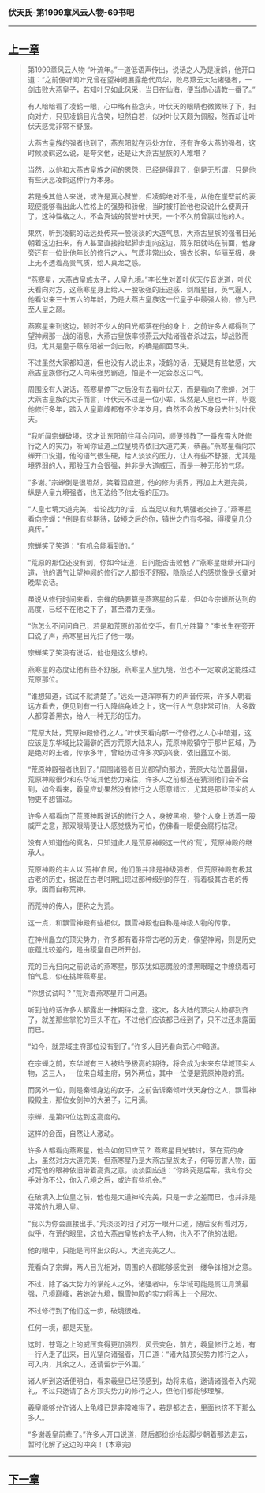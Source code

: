 ### 伏天氏-第1999章风云人物-69书吧

--------
[上一章](./7c038395d980f1d5f1f1e61bbe099bf5.md)
--------


>
>
>
>第1999章风云人物
>“叶流年。”一道低语声传出，说话之人乃是凌鹤，他开口道：“之前便听闻叶兄曾在望神阙展露绝代风华，败尽燕云大陆诸强者，一剑击败大燕皇子，若知叶兄如此风采，当日在仙海，便当虚心请教一番了。”
>
>有人暗暗看了凌鹤一眼，心中略有些念头，叶伏天的眼睛也微微眯了下，扫向对方，只见凌鹤目光含笑，坦然自若，似对叶伏天颇为佩服，然而却让叶伏天感觉非常不舒服。
>
>大燕古皇族的强者也到了，燕东阳就在远处方位，还有许多大燕的强者，这时候凌鹤这么说，是夸奖他，还是让大燕古皇族的人难堪？
>
>当然，以他和大燕古皇族之间的恩怨，已经是得罪了，倒是无所谓，只是他有些厌恶凌鹤这种行为本身。
>
>若是换其他人来说，或许是真心赞誉，但凌鹤绝对不是，从他在崖壁前的表现便能够看出此人性格上的强势和骄傲，当时被打脸他也没说什么便离开了，这种性格之人，不会真诚的赞誉叶伏天，一个不久前曾赢过他的人。
>
>果然，听到凌鹤的话远处传来一股淡淡的大道气息，大燕古皇族的强者目光朝着这边扫来，有人甚至直接抬起脚步走向这边，燕东阳就站在前面，他身旁还有一位比他年长的修行之人，气质非常出众，锦衣长袍，华丽至极，身上无不透着高贵气质，给人真龙之感。
>
>“燕寒星，大燕古皇族太子，人皇九境。”李长生对着叶伏天传音说道，叶伏天看向对方，这燕寒星身上给人一股极强的压迫感，剑眉星目，英气逼人，他看似来三十五六的年龄，乃是大燕古皇族这一代皇子中最强人物，修为已至人皇之巅。
>
>燕寒星来到这边，顿时不少人的目光都落在他的身上，之前许多人都得到了望神阙那一战的消息，大燕古皇族率领燕云大陆诸强者杀过去，却战败而归，尤其是皇子燕东阳被一剑击败，的确是颜面尽失。
>
>不过虽然大家都知道，但也没有人说出来，凌鹤的话，无疑是有些敏感，大燕古皇族修行之人向来强势霸道，怕是不一定会忍这口气。
>
>周围没有人说话，燕寒星停下之后没有去看叶伏天，而是看向了宗蝉，对于大燕古皇族的太子而言，叶伏天不过是一位小辈，纵然是人皇也一样，毕竟他修行多年，踏入人皇巅峰都有不少年岁月，自然不会放下身段去针对叶伏天。
>
>“我听闻宗蝉破境，这才让东阳前往拜会问问，顺便领教了一番东霄大陆修行之人的实力，听闻你证道上位皇境界依旧大道完美，恭喜。”燕寒星看向宗蝉开口说道，他的语气很生硬，给人淡淡的压力，让人有些不舒服，尤其是境界弱的人，那股压力会很强，并非是大道威压，而是一种无形的气场。
>
>“多谢。”宗蝉倒是很坦然，笑着回应道，他的修为境界，再加上大道完美，纵是人皇九境强者，也无法给予他太强的压力。
>
>“人皇七境大道完美，若论战力的话，应当足以和九境强者交锋了。”燕寒星看向宗蝉：“倒是有些期待，破境之后的你，镇世之门有多强，得稷皇几分真传。”
>
>宗蝉笑了笑道：“有机会能看到的。”
>
>“荒原的那位还没有到，你如今证道，自问能否击败他？”燕寒星继续开口问道，他的语气让望神阙的修行之人都很不舒服，隐隐给人的感觉像是长辈对晚辈说话。
>
>虽说从修行时间来看，宗蝉的确要算是燕寒星的后辈，但如今宗蝉所达到的高度，已经不在他之下了，甚至潜力更强。
>
>“你怎么不问问自己，若是和荒原的那位交手，有几分胜算？”李长生在旁开口说了声，燕寒星目光扫了他一眼。
>
>宗蝉笑了笑没有说话，他也是这么想的。
>
>燕寒星的态度让他有些不舒服，燕寒星人皇九境，但也不一定敢说定能胜过荒原那位。
>
>“谁想知道，试试不就清楚了。”远处一道浑厚有力的声音传来，许多人朝着远方看去，便见到有一行人降临龟峰之上，这一行人气息非常可怕，大多数人都穿着黑衣，给人一种无形的压力。
>
>“荒原大陆，荒原神殿修行之人。”叶伏天看向那一行修行之人心中暗道，这应该是东华域比较偏僻的西方荒原大陆来人，荒原神殿镇守于那片区域，乃是绝对的王者，传承多年，曾经历过许多次的兴衰，依旧矗立不倒。
>
>“荒原神殿强者也到了。”周围诸强者目光都望向那边，荒原大陆位置最偏，荒原神殿很少和东华域其他势力来往，许多人之前都还在猜测他们会不会到，如今看来，羲皇应劫果然没有修行之人愿意错过，尤其是那些顶尖的人物更不想错过。
>
>许多人都看向了荒原神殿说话的修行之人，身披黑袍，整个人身上透着一股威严之意，那双眼睛便让人感觉极为可怕，仿佛看一眼便会腐朽枯寂。
>
>没有人知道他的真名，只知道此人是荒原神殿这一代的‘荒’，荒原神殿的继承人。
>
>荒原神殿的主人以‘荒神’自居，他们虽并非是神级强者，但荒原神殿有极其古老的历史，据说在古老时期出现过那种级别的存在，有着极其古老的传承，因而自称荒神。
>
>而荒神的传人，便称之为荒。
>
>这一点，和飘雪神殿有些相似，飘雪神殿也自称是神级人物的传承。
>
>在神州矗立的顶尖势力，许多都有着非常古老的历史，像望神阙，则是历史底蕴比较差的，是由稷皇自己所开创。
>
>荒的目光扫向之前说话的燕寒星，那双犹如恶魔般的漆黑眼瞳之中缭绕着可怕气息，似在挑衅燕寒星。
>
>“你想试试吗？”荒对着燕寒星开口问道。
>
>听到他的话许多人都露出一抹期待之意，这次，各大陆的顶尖人物都到齐了，就差那些掌舵的巨头不在，不过他们应该都已经到了，只不过还未露面而已。
>
>“如今，就差域主府那位没有到了。”许多人目光看向荒心中暗道。
>
>在宗蝉之前，东华域有三人被给予极高的期待，将会成为未来东华域顶尖人物，这三人，一位来自域主府，另外两位，其中一位便是荒原神殿的荒。
>
>而另外一位，则是秦倾身边的女子，之前告诉秦倾叶伏天身份之人，飘雪神殿殿主，那位女剑神的大弟子，江月漓。
>
>宗蝉，是第四位达到这高度的。
>
>这样的会面，自然让人激动。
>
>许多人都看向燕寒星，他会如何回应荒？
>燕寒星目光转过，落在荒的身上，虽然对方大道完美，但燕寒星乃是大燕古皇族太子，何等厉害人物，面对荒他的眼神依旧带着高贵之意，淡淡回应道：“你终究是后辈，我和你交手对你不公，你入八境之后，或许有些机会。”
>
>在破境入上位皇之前，他也是大道神轮完美，只是一步之差而已，也并非是寻常的九境人皇。
>
>“我以为你会直接出手。”荒淡淡的扫了对方一眼开口道，随后没有看对方，似乎，在荒的眼里，这位大燕古皇族的太子人物，也入不了他的法眼。
>
>他的眼中，只能是同样出众的人，大道完美之人。
>
>荒看向了宗蝉，两人目光相对，周围的人都能够感觉到一缕争锋相对之意。
>
>不过，除了各大势力的掌舵人之外，诸强者中，东华域可能是属江月漓最强，八境巅峰，若她破九境，飘雪神殿的实力将再上一个层次。
>
>不过修行到了他们这一步，破境很难。
>
>任何一境，都是天堑。
>
>这时，苍穹之上的威压变得更加强烈，风云变色，前方，羲皇修行之地，有一行人走了出来，目光望向诸强者，开口道：“诸大陆顶尖势力修行之人，可入内，其余之人，还请留步于外围。”
>
>诸人听到这话便明白，看来羲皇已经预感到，劫将来临，邀请诸强者入内观礼，不过只邀请了各方顶尖势力的修行之人，但他们都能够理解。
>
>羲皇能够允许诸人上龟峰已是非常难得了，若是都进去，里面也挤不下那么多人。
>
>“多谢羲皇前辈了。”许多人开口说道，随后都纷纷抬起脚步朝着那边走去，暂时化解了这边的冲突！
>(本章完)
>
>

--------
[下一章](./fff6d83fd55cb773bb4fc5b81b561e73.md)
--------
